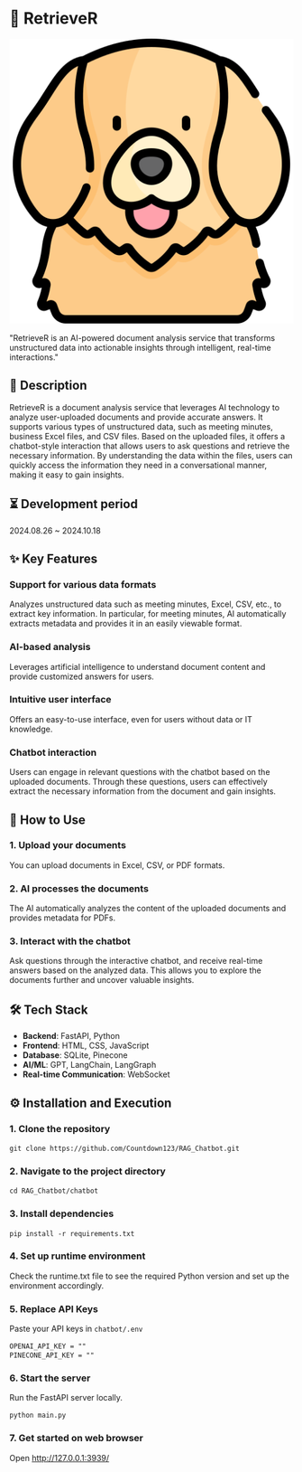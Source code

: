 # 🤖 RetrieveR
<p align="center">
  <img src="https://github.com/Countdown123/RAG_Chatbot/blob/main/chatbot/static/retriever.png"/>
</p>


"RetrieveR is an AI-powered document analysis service that transforms unstructured data into actionable insights through intelligent, real-time interactions."

## 📄 Description
RetrieveR is a document analysis service that leverages AI technology to analyze user-uploaded documents and provide accurate answers. It supports various types of unstructured data, such as meeting minutes, business Excel files, and CSV files. Based on the uploaded files, it offers a chatbot-style interaction that allows users to ask questions and retrieve the necessary information. By understanding the data within the files, users can quickly access the information they need in a conversational manner, making it easy to gain insights.

## ⏳ Development period
2024.08.26 ~ 2024.10.18

## ✨ Key Features
### Support for various data formats
Analyzes unstructured data such as meeting minutes, Excel, CSV, etc., to extract key information. In particular, for meeting minutes, AI automatically extracts metadata and provides it in an easily viewable format.
### AI-based analysis
Leverages artificial intelligence to understand document content and provide customized answers for users.
### Intuitive user interface
Offers an easy-to-use interface, even for users without data or IT knowledge.
### Chatbot interaction
Users can engage in relevant questions with the chatbot based on the uploaded documents. Through these questions, users can effectively extract the necessary information from the document and gain insights.

## 📝 How to Use
### 1. Upload your documents
You can upload documents in Excel, CSV, or PDF formats.
### 2. AI processes the documents
The AI automatically analyzes the content of the uploaded documents and provides metadata for PDFs.
### 3. Interact with the chatbot
Ask questions through the interactive chatbot, and receive real-time answers based on the analyzed data. This allows you to explore the documents further and uncover valuable insights.

## 🛠️ Tech Stack
- **Backend**: FastAPI, Python
- **Frontend**: HTML, CSS, JavaScript
- **Database**: SQLite, Pinecone
- **AI/ML**: GPT, LangChain, LangGraph
- **Real-time Communication**: WebSocket

## ⚙️ Installation and Execution
### 1. Clone the repository

    git clone https://github.com/Countdown123/RAG_Chatbot.git

### 2. Navigate to the project directory

    cd RAG_Chatbot/chatbot

### 3. Install dependencies

    pip install -r requirements.txt

### 4. Set up runtime environment
Check the runtime.txt file to see the required Python version and set up the environment accordingly.

### 5. Replace API Keys
Paste your API keys in `chatbot/.env`

    OPENAI_API_KEY = ""
    PINECONE_API_KEY = ""

### 6. Start the server
Run the FastAPI server locally.

    python main.py

### 7. Get started on web browser
Open http://127.0.0.1:3939/